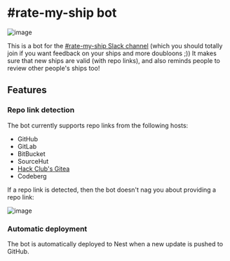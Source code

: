 # #rate-my-ship bot

![image](https://cloud-2gkh9q6ki-hack-club-bot.vercel.app/0image.png)

This is a bot for the [#rate-my-ship Slack channel](https://hackclub.slack.com/archives/C08358F9XU6) (which you should totally join if you want feedback on your ships and more doubloons ;)) It makes sure that new ships are valid (with repo links), and also reminds people to review other people's ships too!

## Features

### Repo link detection

The bot currently supports repo links from the following hosts:

- GitHub
- GitLab
- BitBucket
- SourceHut
- [Hack Club's Gitea](https://h.hackclub.app)
- Codeberg

If a repo link is detected, then the bot doesn't nag you about providing a repo link:

![image](<https://cloud-ca4gft4q4-hack-club-bot.vercel.app/0image.png>)

### Automatic deployment

The bot is automatically deployed to Nest when a new update is pushed to GitHub.
